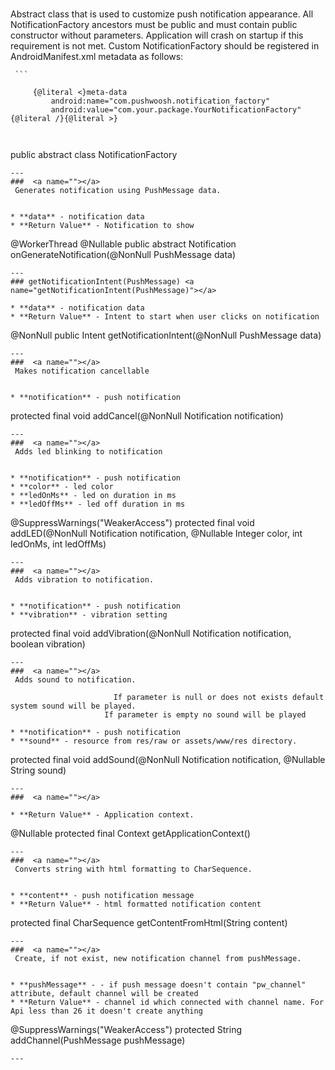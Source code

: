 ###  <a name=""></a>
 Abstract class that is used to customize push notification appearance.
 All NotificationFactory ancestors must be public and must contain public constructor without parameters.
 Application will crash on startup if this requirement is not met.
 Custom NotificationFactory should be registered in AndroidManifest.xml metadata as follows:
 <p>
 
     ```

         {@literal <}meta-data
             android:name="com.pushwoosh.notification_factory"
             android:value="com.your.package.YourNotificationFactory"{@literal /}{@literal >}
     
```
 

```
public abstract class NotificationFactory 
```
---
###  <a name=""></a>
 Generates notification using PushMessage data.

  
* **data** - notification data
* **Return Value** - Notification to show
```
@WorkerThread
@Nullable
public abstract Notification onGenerateNotification(@NonNull PushMessage data)
```
---
### getNotificationIntent(PushMessage) <a name="getNotificationIntent(PushMessage)"></a>
  
* **data** - notification data
* **Return Value** - Intent to start when user clicks on notification
```
@NonNull
public Intent getNotificationIntent(@NonNull PushMessage data) 
```
---
###  <a name=""></a>
 Makes notification cancellable

 
* **notification** - push notification
```
protected final void addCancel(@NonNull Notification notification) 
```
---
###  <a name=""></a>
 Adds led blinking to notification

    
* **notification** - push notification
* **color** - led color
* **ledOnMs** - led on duration in ms
* **ledOffMs** - led off duration in ms
```
@SuppressWarnings("WeakerAccess")
protected final void addLED(@NonNull Notification notification, @Nullable Integer color, int ledOnMs, int ledOffMs) 
```
---
###  <a name=""></a>
 Adds vibration to notification.

  
* **notification** - push notification
* **vibration** - vibration setting
```
protected final void addVibration(@NonNull Notification notification, boolean vibration) 
```
---
###  <a name=""></a>
 Adds sound to notification.

                       If parameter is null or does not exists default system sound will be played.
                     If parameter is empty no sound will be played

* **notification** - push notification
* **sound** - resource from res/raw or assets/www/res directory.
```
protected final void addSound(@NonNull Notification notification, @Nullable String sound) 
```
---
###  <a name=""></a>
 
* **Return Value** - Application context.
```
@Nullable
protected final Context getApplicationContext() 
```
---
###  <a name=""></a>
 Converts string with html formatting to CharSequence.

  
* **content** - push notification message
* **Return Value** - html formatted notification content
```
protected final CharSequence getContentFromHtml(String content) 
```
---
###  <a name=""></a>
 Create, if not exist, new notification channel from pushMessage.

  
* **pushMessage** - - if push message doesn't contain "pw_channel" attribute, default channel will be created
* **Return Value** - channel id which connected with channel name. For Api less than 26 it doesn't create anything
```
@SuppressWarnings("WeakerAccess")
protected String addChannel(PushMessage pushMessage) 
```
---
